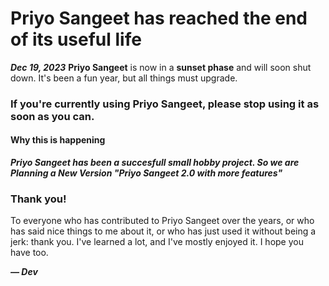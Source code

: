 # Priyo Sangeet has reached the end of its useful life

**_Dec 19, 2023_**
**Priyo Sangeet** is now in a **sunset phase** and will soon shut down. It's been a fun year, but all things must upgrade.

### If you're currently using Priyo Sangeet, please stop using it as soon as you can.

#### Why this is happening

**_Priyo Sangeet has been a succesfull small hobby project. So we are Planning a New Version "Priyo Sangeet 2.0 with more features"_**

### Thank you!

To everyone who has contributed to Priyo Sangeet over the years, or who has said nice things to me about it, or who has just used it without being a jerk: thank you. I've learned a lot, and I've mostly enjoyed it. I hope you have too.

**_— Dev_**
